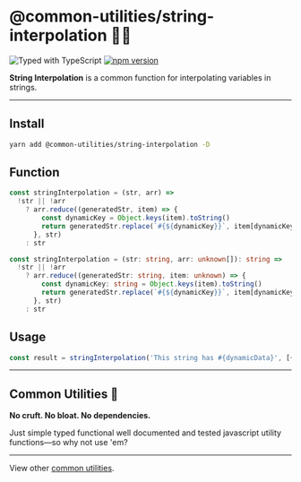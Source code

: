 # @common-utilities/string-interpolation 🧰🧵

![Typed with TypeScript](https://flat.badgen.net/badge/icon/Typed?icon=typescript&label&labelColor=blue&color=555555)
[![npm version](https://badge.fury.io/js/%40common-utilities%2Fstring-interpolation.svg)](https://badge.fury.io/js/%40common-utilities%2Fstring-interpolation)

**String Interpolation** is a common function for interpolating variables in strings.

---

## Install

```bash
yarn add @common-utilities/string-interpolation -D
```

## Function

```javascript
const stringInterpolation = (str, arr) =>
  !str || !arr
    ? arr.reduce((generatedStr, item) => {
        const dynamicKey = Object.keys(item).toString()
        return generatedStr.replace(`#{${dynamicKey}}`, item[dynamicKey])
      }, str)
    : str
```

```typescript
const stringInterpolation = (str: string, arr: unknown[]): string =>
  !str || !arr
    ? arr.reduce((generatedStr: string, item: unknown) => {
        const dynamicKey: string = Object.keys(item).toString()
        return generatedStr.replace(`#{${dynamicKey}}`, item[dynamicKey])
      }, str)
    : str
```

## Usage

```javascript
const result = stringInterpolation('This string has #{dynamicData}', [{ dynamicData: 'a knot in it' }]) // This string has a knot in it
```

---

## Common Utilities 🧰

**No cruft. No bloat. No dependencies.**

Just simple typed functional well documented and tested javascript utility functions—so why not use 'em?

---

View other [common utilities](https://github.com/yowainwright/common-utilities).
